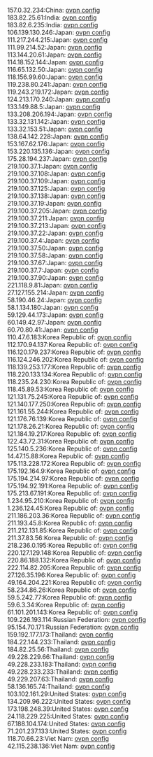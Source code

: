 157.0.32.234:China: [ovpn config](vpn/157_0_32_234.ovpn)  
183.82.25.61:India: [ovpn config](vpn/183_82_25_61.ovpn)  
183.82.6.235:India: [ovpn config](vpn/183_82_6_235.ovpn)  
106.139.130.246:Japan: [ovpn config](vpn/106_139_130_246.ovpn)  
111.217.244.215:Japan: [ovpn config](vpn/111_217_244_215.ovpn)  
111.99.214.52:Japan: [ovpn config](vpn/111_99_214_52.ovpn)  
113.144.20.61:Japan: [ovpn config](vpn/113_144_20_61.ovpn)  
114.18.152.144:Japan: [ovpn config](vpn/114_18_152_144.ovpn)  
116.65.132.50:Japan: [ovpn config](vpn/116_65_132_50.ovpn)  
118.156.99.60:Japan: [ovpn config](vpn/118_156_99_60.ovpn)  
119.238.80.241:Japan: [ovpn config](vpn/119_238_80_241.ovpn)  
119.243.219.172:Japan: [ovpn config](vpn/119_243_219_172.ovpn)  
124.213.170.240:Japan: [ovpn config](vpn/124_213_170_240.ovpn)  
133.149.88.5:Japan: [ovpn config](vpn/133_149_88_5.ovpn)  
133.208.206.194:Japan: [ovpn config](vpn/133_208_206_194.ovpn)  
133.32.131.142:Japan: [ovpn config](vpn/133_32_131_142.ovpn)  
133.32.153.51:Japan: [ovpn config](vpn/133_32_153_51.ovpn)  
138.64.142.228:Japan: [ovpn config](vpn/138_64_142_228.ovpn)  
153.167.62.176:Japan: [ovpn config](vpn/153_167_62_176.ovpn)  
153.220.135.136:Japan: [ovpn config](vpn/153_220_135_136.ovpn)  
175.28.194.237:Japan: [ovpn config](vpn/175_28_194_237.ovpn)  
219.100.37.1:Japan: [ovpn config](vpn/219_100_37_1.ovpn)  
219.100.37.108:Japan: [ovpn config](vpn/219_100_37_108.ovpn)  
219.100.37.109:Japan: [ovpn config](vpn/219_100_37_109.ovpn)  
219.100.37.125:Japan: [ovpn config](vpn/219_100_37_125.ovpn)  
219.100.37.138:Japan: [ovpn config](vpn/219_100_37_138.ovpn)  
219.100.37.19:Japan: [ovpn config](vpn/219_100_37_19.ovpn)  
219.100.37.205:Japan: [ovpn config](vpn/219_100_37_205.ovpn)  
219.100.37.211:Japan: [ovpn config](vpn/219_100_37_211.ovpn)  
219.100.37.213:Japan: [ovpn config](vpn/219_100_37_213.ovpn)  
219.100.37.22:Japan: [ovpn config](vpn/219_100_37_22.ovpn)  
219.100.37.4:Japan: [ovpn config](vpn/219_100_37_4.ovpn)  
219.100.37.50:Japan: [ovpn config](vpn/219_100_37_50.ovpn)  
219.100.37.58:Japan: [ovpn config](vpn/219_100_37_58.ovpn)  
219.100.37.67:Japan: [ovpn config](vpn/219_100_37_67.ovpn)  
219.100.37.7:Japan: [ovpn config](vpn/219_100_37_7.ovpn)  
219.100.37.90:Japan: [ovpn config](vpn/219_100_37_90.ovpn)  
221.118.9.81:Japan: [ovpn config](vpn/221_118_9_81.ovpn)  
27.127.155.214:Japan: [ovpn config](vpn/27_127_155_214.ovpn)  
58.190.46.24:Japan: [ovpn config](vpn/58_190_46_24.ovpn)  
58.1.134.180:Japan: [ovpn config](vpn/58_1_134_180.ovpn)  
59.129.44.173:Japan: [ovpn config](vpn/59_129_44_173.ovpn)  
60.149.42.97:Japan: [ovpn config](vpn/60_149_42_97.ovpn)  
60.70.80.41:Japan: [ovpn config](vpn/60_70_80_41.ovpn)  
110.47.6.183:Korea Republic of: [ovpn config](vpn/110_47_6_183.ovpn)  
112.170.94.137:Korea Republic of: [ovpn config](vpn/112_170_94_137.ovpn)  
116.120.179.237:Korea Republic of: [ovpn config](vpn/116_120_179_237.ovpn)  
116.124.246.202:Korea Republic of: [ovpn config](vpn/116_124_246_202.ovpn)  
118.139.253.177:Korea Republic of: [ovpn config](vpn/118_139_253_177.ovpn)  
118.220.133.134:Korea Republic of: [ovpn config](vpn/118_220_133_134.ovpn)  
118.235.24.230:Korea Republic of: [ovpn config](vpn/118_235_24_230.ovpn)  
118.45.89.53:Korea Republic of: [ovpn config](vpn/118_45_89_53.ovpn)  
121.131.75.245:Korea Republic of: [ovpn config](vpn/121_131_75_245.ovpn)  
121.140.177.250:Korea Republic of: [ovpn config](vpn/121_140_177_250.ovpn)  
121.161.55.244:Korea Republic of: [ovpn config](vpn/121_161_55_244.ovpn)  
121.176.76.139:Korea Republic of: [ovpn config](vpn/121_176_76_139.ovpn)  
121.178.26.21:Korea Republic of: [ovpn config](vpn/121_178_26_21.ovpn)  
121.184.19.217:Korea Republic of: [ovpn config](vpn/121_184_19_217.ovpn)  
122.43.72.31:Korea Republic of: [ovpn config](vpn/122_43_72_31.ovpn)  
125.140.5.236:Korea Republic of: [ovpn config](vpn/125_140_5_236.ovpn)  
14.47.15.88:Korea Republic of: [ovpn config](vpn/14_47_15_88.ovpn)  
175.113.228.172:Korea Republic of: [ovpn config](vpn/175_113_228_172.ovpn)  
175.192.164.9:Korea Republic of: [ovpn config](vpn/175_192_164_9.ovpn)  
175.194.214.97:Korea Republic of: [ovpn config](vpn/175_194_214_97.ovpn)  
175.194.92.191:Korea Republic of: [ovpn config](vpn/175_194_92_191.ovpn)  
175.213.67.191:Korea Republic of: [ovpn config](vpn/175_213_67_191.ovpn)  
1.234.95.210:Korea Republic of: [ovpn config](vpn/1_234_95_210.ovpn)  
1.236.124.45:Korea Republic of: [ovpn config](vpn/1_236_124_45.ovpn)  
211.186.203.36:Korea Republic of: [ovpn config](vpn/211_186_203_36.ovpn)  
211.193.45.8:Korea Republic of: [ovpn config](vpn/211_193_45_8.ovpn)  
211.212.131.85:Korea Republic of: [ovpn config](vpn/211_212_131_85.ovpn)  
211.37.83.56:Korea Republic of: [ovpn config](vpn/211_37_83_56.ovpn)  
218.236.0.195:Korea Republic of: [ovpn config](vpn/218_236_0_195.ovpn)  
220.127.129.148:Korea Republic of: [ovpn config](vpn/220_127_129_148.ovpn)  
220.86.188.132:Korea Republic of: [ovpn config](vpn/220_86_188_132.ovpn)  
222.114.82.205:Korea Republic of: [ovpn config](vpn/222_114_82_205.ovpn)  
27.126.35.196:Korea Republic of: [ovpn config](vpn/27_126_35_196.ovpn)  
49.164.204.221:Korea Republic of: [ovpn config](vpn/49_164_204_221.ovpn)  
58.234.86.26:Korea Republic of: [ovpn config](vpn/58_234_86_26.ovpn)  
59.5.242.77:Korea Republic of: [ovpn config](vpn/59_5_242_77.ovpn)  
59.6.3.34:Korea Republic of: [ovpn config](vpn/59_6_3_34.ovpn)  
61.101.201.143:Korea Republic of: [ovpn config](vpn/61_101_201_143.ovpn)  
109.226.193.114:Russian Federation: [ovpn config](vpn/109_226_193_114.ovpn)  
95.154.70.171:Russian Federation: [ovpn config](vpn/95_154_70_171.ovpn)  
159.192.177.173:Thailand: [ovpn config](vpn/159_192_177_173.ovpn)  
184.22.144.233:Thailand: [ovpn config](vpn/184_22_144_233.ovpn)  
184.82.25.56:Thailand: [ovpn config](vpn/184_82_25_56.ovpn)  
49.228.229.66:Thailand: [ovpn config](vpn/49_228_229_66.ovpn)  
49.228.233.183:Thailand: [ovpn config](vpn/49_228_233_183.ovpn)  
49.228.233.233:Thailand: [ovpn config](vpn/49_228_233_233.ovpn)  
49.229.207.63:Thailand: [ovpn config](vpn/49_229_207_63.ovpn)  
58.136.165.74:Thailand: [ovpn config](vpn/58_136_165_74.ovpn)  
103.102.161.29:United States: [ovpn config](vpn/103_102_161_29.ovpn)  
134.209.96.222:United States: [ovpn config](vpn/134_209_96_222.ovpn)  
173.198.248.39:United States: [ovpn config](vpn/173_198_248_39.ovpn)  
24.118.229.225:United States: [ovpn config](vpn/24_118_229_225.ovpn)  
67.188.104.174:United States: [ovpn config](vpn/67_188_104_174.ovpn)  
71.201.237.133:United States: [ovpn config](vpn/71_201_237_133.ovpn)  
118.70.66.23:Viet Nam: [ovpn config](vpn/118_70_66_23.ovpn)  
42.115.238.136:Viet Nam: [ovpn config](vpn/42_115_238_136.ovpn)  
